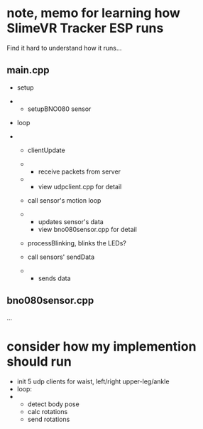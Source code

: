 # note, memo for learning how SlimeVR Tracker ESP runs

Find it hard to understand how it runs...

## main.cpp

+ setup

+ + setupBNO080 sensor

+ loop

+ + clientUpdate

  + + receive packets from server

  + + view udpclient.cpp for detail

  + call sensor's motion loop

  + + updates sensor's data
    + view bno080sensor.cpp for detail
    
  + processBlinking, blinks the LEDs?
  
  + call sensors' sendData
  
  + + sends data

## bno080sensor.cpp

...

# consider how my implemention should run

+ init 5 udp clients for waist, left/right upper-leg/ankle
+ loop:
+ + detect body pose
  + calc rotations
  + send rotations


